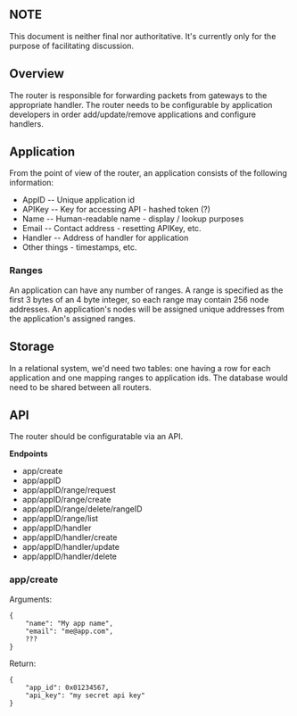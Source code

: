 ## NOTE

This document is neither final nor authoritative. 
It's currently only for the purpose of facilitating discussion. 

## Overview

The router is responsible for forwarding packets from gateways to the appropriate
handler. The router needs to be configurable by application developers in order 
add/update/remove applications and configure handlers. 

## Application

From the point of view of the router, an application consists of the following 
information: 

* AppID   -- Unique application id
* APIKey  -- Key for accessing API - hashed token (?) 
* Name    -- Human-readable name - display / lookup purposes
* Email   -- Contact address - resetting APIKey, etc. 
* Handler -- Address of handler for application
* Other things - timestamps, etc. 

### Ranges

An application can have any number of ranges. A range is specified as the first
3 bytes of an 4 byte integer, so each range may contain 256 node addresses. An 
application's nodes will be assigned unique addresses from the application's 
assigned ranges. 

## Storage

In a relational system, we'd need two tables: one having a row for each 
application and one mapping ranges to application ids. The database would 
need to be shared between all routers. 

## API

The router should be configuratable via an API. 

**Endpoints**

* app/create
* app/appID
* app/appID/range/request
* app/appID/range/create
* app/appID/range/delete/rangeID
* app/appID/range/list
* app/appID/handler
* app/appID/handler/create
* app/appID/handler/update
* app/appID/handler/delete

### app/create

Arguments:

```
{
	"name": "My app name",
    "email": "me@app.com",
    ???
}
```

Return:

```
{
    "app_id": 0x01234567,
    "api_key": "my secret api key"
}
```

